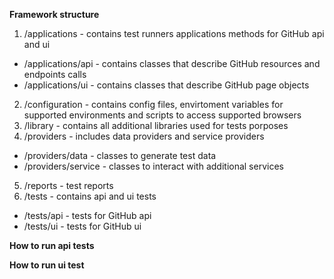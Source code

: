 **Framework structure**
1. /applications - contains test runners applications methods for GitHub api and ui 
- /applications/api - contains classes that describe GitHub resources and endpoints calls
 - /applications/ui - contains classes that describe GitHub page objects
2. /configuration - contains config files, envirtoment variables for supported environments and scripts to access supported browsers 
3. /library - contains all additional libraries used for tests porposes
4. /providers - includes data providers and service providers
- /providers/data - classes to generate test data
- /providers/service - classes to interact with additional services
5. /reports - test reports 
6. /tests - contains api and ui tests
 - /tests/api - tests for GitHub api
 - /tests/ui - tests for GitHub ui

**How to run api tests**
 

**How to run ui test**
 